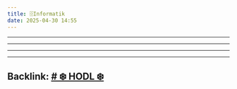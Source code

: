 ```yaml
---
title: 🗄️Informatik
date: 2025-04-30 14:55
---
```


----







----

----

----
Backlink: [# ❄️ HODL ❄️](/index)
----
